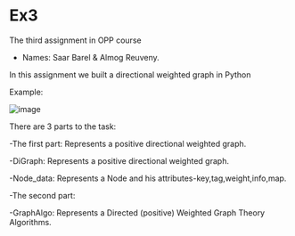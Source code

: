 # Ex3
The third assignment in OPP course

- Names: Saar Barel & Almog Reuveny.

In this assignment we built a directional weighted graph in Python

Example:

![image](https://user-images.githubusercontent.com/63556870/104121082-68703e00-5344-11eb-9a0f-8ddaf7daf322.png)

There are 3 parts to the task:

-The first part: Represents a positive directional weighted graph.

 -DiGraph: Represents a positive directional weighted graph.
 
 -Node_data: Represents a Node and his attributes-key,tag,weight,info,map.
 
-The second part: 

 -GraphAlgo: Represents a Directed (positive) Weighted Graph Theory Algorithms.


                                                                                                                            
